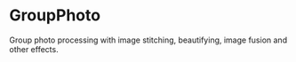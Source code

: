 GroupPhoto
==========

Group photo processing with image stitching, beautifying, image fusion and other effects.
